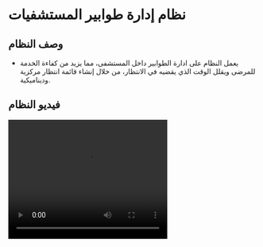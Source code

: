 # نظام إدارة طوابير المستشفيات
## وصف النظام 
*  يعمل النظام على ادارة الطوابير داخل المستشفى، مما يزيد من كفاءة الخدمة للمرضى ويقلل الوقت الذي يقضيه في الانتظار، من خلال إنشاء قائمة انتظار مركزية وديناميكية.
  ## فيديو النظام
  <video width="320" height="240" controls>
  <source src="movie.mp4" type="QMS/mp4">
</video>
